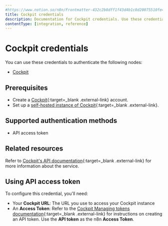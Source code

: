 ```yaml
---
#https://www.notion.so/n8n/Frontmatter-432c2b8dff1f43d4b1c8d20075510fe4
title: Cockpit credentials
description: Documentation for Cockpit credentials. Use these credentials to authenticate Cockpit in n8n, a workflow automation platform.
contentType: [integration, reference]
---
```


# Cockpit credentials

You can use these credentials to authenticate the following nodes:

- [Cockpit](/integrations/builtin/app-nodes/n8n-nodes-base.cockpit/)

## Prerequisites

- Create a [Cockpit](https://getcockpit.com/){:target=_blank .external-link} account.
- Set up a [self-hosted instance of Cockpit](https://getcockpit.com/documentation/core/quickstart/installation){:target=_blank .external-link}.

## Supported authentication methods

- API access token

## Related resources

Refer to [Cockpit's API documentation](https://getcockpit.com/documentation/core/api/introduction){:target=_blank .external-link} for more information about the service.

## Using API access token

To configure this credential, you'll need:

- Your **Cockpit URL**: The URL you use to access your Cockpit instance
- An **Access Token**: Refer to the [Cockpit Managing tokens documentation](https://getcockpit.com/documentation/core/api/authentication/#managing-tokens){:target=_blank .external-link} for instructions on creating an API token. Use the **API token** as the n8n **Access Token**.

